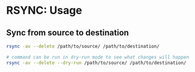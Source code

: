 # RSYNC: Usage

## Sync from source to destination

```bash
rsync -av --delete /path/to/source/ /path/to/destination/

# command can be run in dry-run mode to see what changes will happen
rsync -av --delete --dry-run /path/to/source/ /path/to/destination/
```
